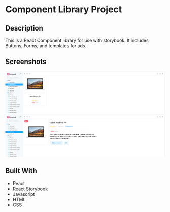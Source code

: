 # Component Library Project

## Description

This is a React Component library for use with storybook. It includes Buttons, Forms, and templates for ads.

## Screenshots

![Storybook image](https://raw.githubusercontent.com/tully4school/component-library-project/master/images/storybook1.png)
![Storybook image](https://raw.githubusercontent.com/tully4school/component-library-project/master/images/storybook2.png)

## Built With

- React
- React Storybook
- Javascript
- HTML
- CSS
